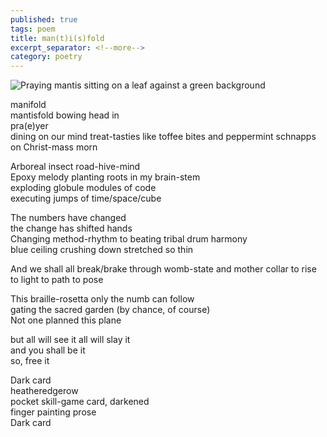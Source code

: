 ```yaml
---
published: true
tags: poem
title: man(t)i(s)fold
excerpt_separator: <!--more-->
category: poetry
---
```

![Praying mantis sitting on a leaf against a green background]({{site.baseurl}}/assets/images/praying-1170776.jpg)

manifold  
mantisfold bowing head in  
pra(e)yer  
dining on our mind treat-tasties like toffee bites and peppermint schnapps on Christ-mass morn

Arboreal insect road-hive-mind  
Epoxy melody planting roots in my brain-stem  
exploding globule modules of code  
executing jumps of time/space/cube  

The numbers have changed  
the change has shifted hands  
Changing method-rhythm to beating tribal drum harmony  
blue ceiling crushing down stretched so thin

And we shall all break/brake through womb-state and mother collar to rise to light to path to pose

This braille-rosetta only the numb can follow  
gating the sacred garden (by chance, of course)  
Not one planned this plane

but all will see it all will slay it  
and you shall be it  
so, free it

Dark card  
heatheredgerow  
pocket skill-game card, darkened  
finger painting prose  
Dark card

